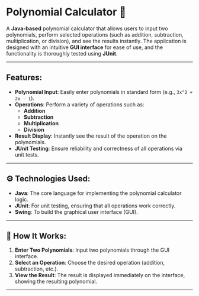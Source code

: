 #  **Polynomial Calculator** 📐

A **Java-based** polynomial calculator that allows users to input two polynomials, perform selected operations (such as addition, subtraction, multiplication, or division), and see the results instantly. The application is designed with an intuitive **GUI interface** for ease of use, and the functionality is thoroughly tested using **JUnit**.

---

##  **Features**:
- **Polynomial Input**: Easily enter polynomials in standard form (e.g., `3x^2 + 2x - 1`).
- **Operations**: Perform a variety of operations such as:
  - **Addition**
  - **Subtraction**
  - **Multiplication**
  - **Division**
- **Result Display**: Instantly see the result of the operation on the polynomials.
- **JUnit Testing**: Ensure reliability and correctness of all operations via unit tests.

---

## ⚙️ **Technologies Used**:
- **Java**: The core language for implementing the polynomial calculator logic.
- **JUnit**: For unit testing, ensuring that all operations work correctly.
- **Swing**: To build the graphical user interface (GUI).
  
---

## 📝 **How It Works**:
1. **Enter Two Polynomials**: Input two polynomials through the GUI interface.
2. **Select an Operation**: Choose the desired operation (addition, subtraction, etc.).
3. **View the Result**: The result is displayed immediately on the interface, showing the resulting polynomial.

---



